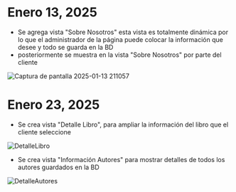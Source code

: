 # Enero 13,  2025
- Se agrega vista "Sobre Nosotros" esta vista es totalmente dinámica por lo que el administrador de la página puede colocar la información que desee y todo se guarda en la BD
- posteriormente se muestra en la vista "Sobre Nosotros" por parte del cliente
  
![Captura de pantalla 2025-01-13 211057](https://github.com/user-attachments/assets/0e5776b1-3ebf-4c6d-b441-fe2331d7c805)

# Enero 23, 2025
- Se crea vista "Detalle Libro", para ampliar la información del libro que el cliente seleccione

![DetalleLibro](https://github.com/user-attachments/assets/02557186-de6f-4e86-948e-37d0f3581a7a)



- Se crea vista "Información Autores" para mostrar detalles de todos los autores guardados en la BD
  
![DetalleAutores](https://github.com/user-attachments/assets/112a686c-1380-42d5-87e1-8b0a0dfac728)
